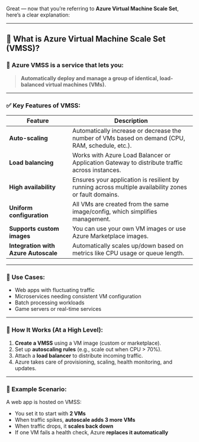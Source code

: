 Great — now that you’re referring to **Azure Virtual Machine Scale Set**, here’s a clear explanation:

---

## 💠 **What is Azure Virtual Machine Scale Set (VMSS)?**

### 🔹 **Azure VMSS** is a service that lets you:

> **Automatically deploy and manage a group of identical, load-balanced virtual machines (VMs).**

---

### ✅ **Key Features of VMSS**:

| Feature                              | Description                                                                                           |
| ------------------------------------ | ----------------------------------------------------------------------------------------------------- |
| **Auto-scaling**                     | Automatically increase or decrease the number of VMs based on demand (CPU, RAM, schedule, etc.).      |
| **Load balancing**                   | Works with Azure Load Balancer or Application Gateway to distribute traffic across instances.         |
| **High availability**                | Ensures your application is resilient by running across multiple availability zones or fault domains. |
| **Uniform configuration**            | All VMs are created from the same image/config, which simplifies management.                          |
| **Supports custom images**           | You can use your own VM images or use Azure Marketplace images.                                       |
| **Integration with Azure Autoscale** | Automatically scales up/down based on metrics like CPU usage or queue length.                         |

---

### 🔧 **Use Cases**:

* Web apps with fluctuating traffic
* Microservices needing consistent VM configuration
* Batch processing workloads
* Game servers or real-time services

---

### 🚀 **How It Works** (At a High Level):

1. **Create a VMSS** using a VM image (custom or marketplace).
2. Set up **autoscaling rules** (e.g., scale out when CPU > 70%).
3. Attach a **load balancer** to distribute incoming traffic.
4. Azure takes care of provisioning, scaling, health monitoring, and updates.

---

### 📌 Example Scenario:

A web app is hosted on VMSS:

* You set it to start with **2 VMs**
* When traffic spikes, **autoscale adds 3 more VMs**
* When traffic drops, it **scales back down**
* If one VM fails a health check, Azure **replaces it automatically**


